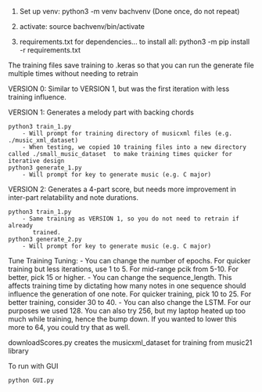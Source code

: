 1. Set up venv: python3 -m venv bachvenv (Done once, do not repeat)

2. activate: source bachvenv/bin/activate

3. requirements.txt for dependencies... to install all: python3 -m pip install -r requirements.txt


The training files save training to .keras so that you can run the generate file multiple times without needing to retrain


VERSION 0:
Similar to VERSION 1, but was the first iteration with less training influence.

VERSION 1:
Generates a melody part with backing chords

    python3 train_1.py
        - Will prompt for training directory of musicxml files (e.g. ./music_xml_dataset)
        - When testing, we copied 10 training files into a new directory called ./small_music_dataset  to make training times quicker for iterative design
    python3 generate_1.py
        - Will prompt for key to generate music (e.g. C major)


VERSION 2:
Generates a 4-part score, but needs more improvement in inter-part relatability and note durations.

    python3 train_1.py
        - Same training as VERSION 1, so you do not need to retrain if already
           trained.
    python3 generate_2.py
        - Will prompt for key to generate music (e.g. C major)



Tune Training Tuning:
    - You can change the number of epochs. For quicker training but less iterations, use 1 to 5. For mid-range pcik from 5-10. For better, pick 15 or higher.
    - You can change the sequence_length. This affects training time by dictating how many notes in one sequence should influence the generation of one note. For quicker training, pick 10 to 25. For better training, consider 30 to 40.
    - You can also change the LSTM. For our purposes we used 128. You can also try 256, but my laptop heated up too much while training, hence the bump down. If you wanted to lower this more to 64, you could try that as well.


downloadScores.py creates the musicxml_dataset for training from music21 library

To run with GUI 

`python GUI.py`
